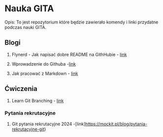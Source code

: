 # Nauka GITA

Opis: To jest repozytorium które będzie zawierało komendy i linki przydatne podczas nauki GITA.

## Blogi
1. Flynerd - Jak napisać dobre README na GithHubie - [link](https://www.flynerd.pl/2018/06/jak-napisac-dobre-readme-projektu-na-githubie.html)

2. Wprowadzenie do Githuba -[link](https://github.com/skills/introduction-to-github)

3. Jak pracować z Markdown - [link](https://github.com/skills/communicate-using-markdown)

## Ćwiczenia
1. Learn Git Branching - [link](https://learngitbranching.js.org)

### Pytania rekrutacyjne
1. Git pytania rekrutacyjne 2024 -[link]https://mockit.pl/blog/pytania-rekrutacyjne-git)